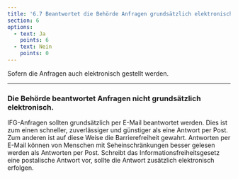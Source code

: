 ```yaml
---
title: '6.7 Beantwortet die Behörde Anfragen grundsätzlich elektronisch?'
section: 6
options:
  - text: Ja
    points: 6
  - text: Nein
    points: 0
---
```


Sofern die Anfragen auch elektronisch gestellt werden.

---

### Die Behörde beantwortet Anfragen nicht grundsätzlich elektronisch.

IFG-Anfragen sollten grundsätzlich per E-Mail beantwortet werden. Dies ist zum einen schneller, zuverlässiger und günstiger als eine Antwort per Post. Zum anderen ist auf diese Weise die Barrierefreiheit gewahrt. Antworten per E-Mail können von Menschen mit Seheinschränkungen besser gelesen werden als Antworten per Post. Schreibt das Informationsfreiheitsgesetz eine postalische Antwort vor, sollte die Antwort zusätzlich elektronisch erfolgen.
